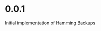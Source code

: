 # 0.0.1

Initial implementation of [Hamming Backups](https://cp4space.hatsya.com/2021/09/10/hamming-backups-a-2-of-3-variant-of-seedxor/)
